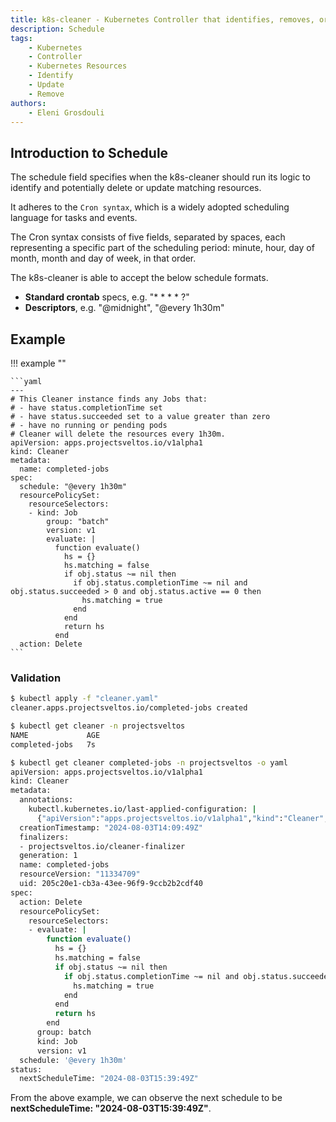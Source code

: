 ```yaml
---
title: k8s-cleaner - Kubernetes Controller that identifies, removes, or updates stale/orphaned or unhealthy resources
description: Schedule
tags:
    - Kubernetes
    - Controller
    - Kubernetes Resources
    - Identify
    - Update
    - Remove
authors:
    - Eleni Grosdouli
---
```


## Introduction to Schedule

The schedule field specifies when the k8s-cleaner should run its logic to identify and potentially delete or update matching resources.

It adheres to the `Cron syntax`, which is a widely adopted scheduling language for tasks and events.

The Cron syntax consists of five fields, separated by spaces, each representing a specific part of the scheduling period: minute, hour, day of month, month and day of week, in that order.

The k8s-cleaner is able to accept the below schedule formats.

- **Standard crontab** specs, e.g. "* * * * ?"
- **Descriptors**, e.g. "@midnight", "@every 1h30m"

## Example

!!! example ""

    ```yaml
    ---
    # This Cleaner instance finds any Jobs that:
    # - have status.completionTime set
    # - have status.succeeded set to a value greater than zero
    # - have no running or pending pods
    # Cleaner will delete the resources every 1h30m.
    apiVersion: apps.projectsveltos.io/v1alpha1
    kind: Cleaner
    metadata:
      name: completed-jobs
    spec:
      schedule: "@every 1h30m"
      resourcePolicySet:
        resourceSelectors:
        - kind: Job
            group: "batch"
            version: v1
            evaluate: |
              function evaluate()
                hs = {}
                hs.matching = false
                if obj.status ~= nil then
                  if obj.status.completionTime ~= nil and obj.status.succeeded > 0 and obj.status.active == 0 then
                    hs.matching = true
                  end
                end
                return hs
              end
      action: Delete    
    ```

### Validation

```bash
$ kubectl apply -f "cleaner.yaml" 
cleaner.apps.projectsveltos.io/completed-jobs created

$ kubectl get cleaner -n projectsveltos
NAME             AGE
completed-jobs   7s

$ kubectl get cleaner completed-jobs -n projectsveltos -o yaml
apiVersion: apps.projectsveltos.io/v1alpha1
kind: Cleaner
metadata:
  annotations:
    kubectl.kubernetes.io/last-applied-configuration: |
      {"apiVersion":"apps.projectsveltos.io/v1alpha1","kind":"Cleaner","metadata":{"annotations":{},"name":"completed-jobs"},"spec":{"action":"Delete","resourcePolicySet":{"resourceSelectors":[{"evaluate":"function evaluate()\n  hs = {}\n  hs.matching = false\n  if obj.status ~= nil then\n    if obj.status.completionTime ~= nil and obj.status.succeeded \u003e 0 and obj.status.active == 0 then\n      hs.matching = true\n    end\n  end\n  return hs\nend\n","group":"batch","kind":"Job","version":"v1"}]},"schedule":"@every 1h30m"}}
  creationTimestamp: "2024-08-03T14:09:49Z"
  finalizers:
  - projectsveltos.io/cleaner-finalizer
  generation: 1
  name: completed-jobs
  resourceVersion: "11334709"
  uid: 205c20e1-cb3a-43ee-96f9-9ccb2b2cdf40
spec:
  action: Delete
  resourcePolicySet:
    resourceSelectors:
    - evaluate: |
        function evaluate()
          hs = {}
          hs.matching = false
          if obj.status ~= nil then
            if obj.status.completionTime ~= nil and obj.status.succeeded > 0 and obj.status.active == 0 then
              hs.matching = true
            end
          end
          return hs
        end
      group: batch
      kind: Job
      version: v1
  schedule: '@every 1h30m'
status:
  nextScheduleTime: "2024-08-03T15:39:49Z"
```

From the above example, we can observe the next schedule to be **nextScheduleTime: "2024-08-03T15:39:49Z"**.